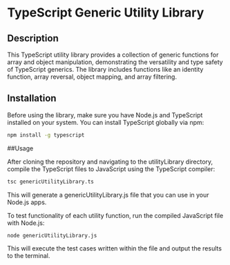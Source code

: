 # TypeScript Generic Utility Library

## Description

This TypeScript utility library provides a collection of generic functions for array and object manipulation, demonstrating the versatility and type safety of TypeScript generics. 
The library includes functions like an identity function, array reversal, object mapping, and array filtering.

## Installation

Before using the library, make sure you have Node.js and TypeScript installed on your system. You can install TypeScript globally via npm:

```bash
npm install -g typescript
```

##Usage

After cloning the repository and navigating to the utilityLibrary directory, compile the TypeScript files to JavaScript using the TypeScript compiler:

```bash
tsc genericUtilityLibrary.ts
```

This will generate a genericUtilityLibrary.js file that you can use in your Node.js apps.

To test functionality of each utility function, run the compiled JavaScript file with Node.js:

```bash
node genericUtilityLibrary.js
```

This will execute the test cases written within the file and output the results to the terminal.
